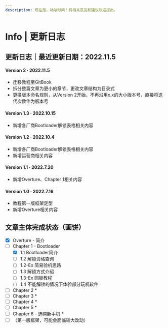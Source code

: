 ```yaml
---
description: 现在是，咕咕时间！有相关意见和建议欢迎提出。
---
```


# Info | 更新日志

## 更新日志｜最近更新日期：2022.11.5

#### Version 2 · 2022.11.5

* 迁移教程至GitBook
* 拆分整篇文章为更小的章节，更改文章结构为目录式
* 更换版本命名规则，从Version 2开始，不再沿用x.x的大小版本号，直接将迭代次数作为版本号

#### Version 1.3 · 2022.10.15

* 新增各厂商Bootloader解锁表格相关内容

#### Version 1.2 · 2022.10.4

* 新增各厂商Bootloader解锁表格相关内容
* 新增运营商相关内容

#### Version 1.1 · 2022.7.20

* 新增Overture、Chapter 1相关内容

#### Version 1.0 · 2022.7.16

* 教程第一版框架定型
* 新增Overture相关内容

## 文章主体完成状态（画饼）

* [x] Overture - 简介
* [ ] Chapter 1 - Bootloader
  * [x] 1.1 Bootloader简介
  * [ ] 1.2 解锁资格查询
  * [ ] 1.2-Ex 简易验机思路
  * [ ] 1.3 解锁方式介绍
  * [ ] 1.3-Ex 回锁教程
  * [ ] 1.4 不能解锁的情况下体验部分玩机软件
* [ ] Chapter 2
  *
* [ ] Chapter 3
  *
* [ ] Chapter 4
  *
* [ ] Chapter 5
  *
* [ ] Chapter 6 - 选购新手机
  *
* [ ] （第一版框架，可能会面临较大改动）
